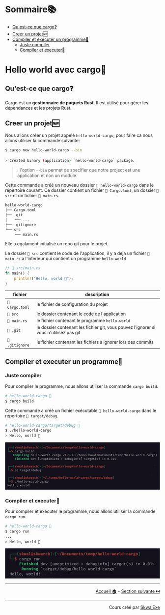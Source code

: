 # Sommaire📚

- [Qu'est-ce que cargo❓](#quest-ce-que-cargo)
- [Creer un projet🆕](#creer-un-projet)
- [Compiler et executer un programme🏃](#compiler-et-executer-un-programme)
  - [Juste compiler](#juste-compiler)
  - [Compiler et executer🏃](#compiler-et-executer)

# Hello world avec cargo🚢

## Qu'est-ce que cargo❓

Cargo est un **gestionnaire de paquets Rust**. Il est utilisé pour gérer les dépendances et les projets Rust.

## Creer un projet🆕

Nous allons créer un projet appelé `hello-world-cargo`, pour faire ca nous allons utiliser la commande suivante:

```bash
$ cargo new hello-world-cargo --bin

> Created binary (application) `hello-world-cargo` package.
```

> ℹ️ l'option `--bin` permet de specifier que notre project est une application et non un module.

Cette commande a créé un nouveau dossier `📂 hello-world-cargo` dans le répertoire courant. Ce dossier contient un fichier `📄 Cargo.toml`, un dossier `📂 src` et un fichier `📄 main.rs`.

```
hello-world-cargo
├── Cargo.toml
├── .git
│   └── ...
├── .gitignore
└── src
    └── main.rs
```

Elle a egalament initialisé un repo git pour le projet.

Le dossier `📂 src` contient le code de l'application, il y a deja un fichier `📄 main.rs` a l'interieur qui contient un programme `hello-world`

```rust
// 📄 src/main.rs
fn main() {
    println!("Hello, world 👋");
}
```

| fichier        | description                                                                            |
| -------------- | -------------------------------------------------------------------------------------- |
| `📄 Cargo.toml` | le fichier de configuration du projet                                                  |
| `📂 src`        | le dossier contenant le code de l'application                                          |
| `📄 main.rs`    | le fichier contenant le programme `hello-world`                                        |
| `📂 .git`       | le dossier contenant les fichier git, vous pouvez l'ignorer si vous n'utilisez pas git |
| `📄 .gitignore` | le fichier contenant les fichiers à ignorer lors des commits                           |


## Compiler et executer un programme🏃

### Juste compiler

Pour compiler le programme, nous allons utiliser la commande `cargo build`.

```bash
# hello-world-cargo 📂
$ cargo build
```

Cette commande a créé un fichier exécutable `📄 hello-world-cargo` dans le répertoire `📂 target/debug`.

```bash
# hello-world-cargo/target/debug 📂
$ ./hello-world-cargo
> Hello, world 👋
```

![](1.png)

### Compiler et executer🏃

Pour compiler et executer le programme, nous allons utiliser la commande `cargo run`.

```bash
# hello-world-cargo 📂
$ cargo run
...
> Hello, world 👋
```

![](2.png)

---

<p align="right"><a href="../..">Accueil 🏠</a> - <a href="../les-variables">Section suivante ⏭️</a></p>

---

<p align="right">Cours créé par <a href="https://github.com/SkwalExe/" target="_blank">SkwalExe</a></p>
